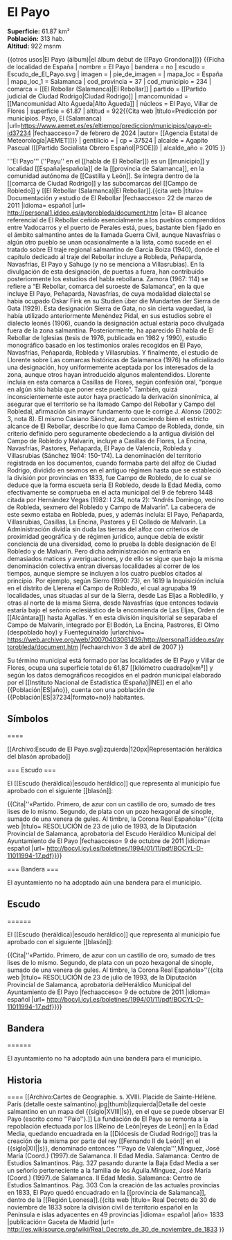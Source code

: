 # El Payo

**Superficie:** 61.87 km²  
**Población:** 313 hab.  
**Altitud:** 922 msnm  

{{otros usos|El Payo (álbum)|el álbum debut de [[Payo Grondona]]}}
{{Ficha de localidad de España
| nombre = El Payo
| bandera = no
| escudo = Escudo_de_El_Payo.svg
| imagen =
| pie_de_imagen =
| mapa_loc = España
| mapa_loc_1 = Salamanca
| cod_provincia = 37
| cod_municipio = 234
| comarca = [[El Rebollar (Salamanca)|El Rebollar]]
| partido = [[Partido judicial de Ciudad Rodrigo|Ciudad Rodrigo]]
| mancomunidad = [[Mancomunidad Alto Águeda|Alto Águeda]]
| núcleos = El Payo, Villar de Flores
| superficie = 61.87
| altitud = 922<ref>{{Cita web |título=Predicción por municipios. Payo, El (Salamanca) |url=https://www.aemet.es/es/eltiempo/prediccion/municipios/payo-el-id37234 |fechaacceso=7 de febrero de 2024 |autor= [[Agencia Estatal de Meteorología|AEMET]]}}</ref>
| gentilicio =
| cp = 37524
| alcalde = Agapito Pascual ([[Partido Socialista Obrero Español|PSOE]])
| alcalde_año = 2015
}}

'''El Payo''' (''Payu'' en el [[habla de El Rebollar]]) es un [[municipio]] y localidad [[España|española]] de la [[provincia de Salamanca]], en la comunidad autónoma de [[Castilla y León]]. Se integra dentro de la [[comarca de Ciudad Rodrigo]] y las subcomarcas del [[Campo de Robledo]] y [[El Rebollar (Salamanca)|El Rebollar]].<ref name=ref_duplicada_2>{{cita web |título= Documentación y estudio de El Rebollar |fechaacceso= 22 de marzo de 2011 |idioma= español |url= http://personal1.iddeo.es/aytorobleda/document.htm |cita= El alcance referencial de El Rebollar ceñido esencialmente a los pueblos comprendidos entre Vadocarros y el puerto de Perales está, pues, bastante bien fijado en el ámbito salmantino antes de la llamada Guerra Civil, aunque Navasfrías o algún otro pueblo se unan ocasionalmente a la lista, como sucede en el tratado sobre El traje regional salmantino de García Boiza (1940), donde el capítulo dedicado al traje del Rebollar incluye a Robleda, Peñaparda, Navasfrías, El Payo y Sahugo (y no se menciona a Villasrubias). En la divulgación de esta designación, de puertas a fuera, han contribuido posteriormente los estudios del habla rebollana. Zamora (1967: 114) se refiere a “El Rebollar, comarca del suroeste de Salamanca”, en la que incluye El Payo, Peñaparda, Navasfrías, de cuya modalidad dialectal se había ocupado Oskar Fink en su Studien über die Mundarten der Sierra de Gata (1929). Esta designación Sierra de Gata, no sin cierta vaguedad, la había utilizado anteriormente Menéndez Pidal, en sus estudios sobre el dialecto leonés (1906), cuando la designación actual estaría poco divulgada fuera de la zona salmantina. Posteriormente, ha aparecido El habla de El Rebollar de Iglesias (tesis de 1976, publicada en 1982 y 1990), estudio monográfico basado en los testimonios orales recogidos en El Payo, Navasfrías, Peñaparda, Robleda y Villasrubias. Y finalmente, el estudio de Llorente sobre Las comarcas históricas de Salamanca (1976) ha oficializado una designación, hoy uniformemente aceptada por los interesados de la zona, aunque otros hayan introducido algunos malentendidos. Llorente incluía en esta comarca a Casillas de Flores, según confesión oral, “porque en algún sitio había que poner este pueblo”. También, quizá inconscientemente este autor haya practicado la derivación sinonímica, al asegurar que el territorio se ha llamado Campo del Rebollar y Campo del Robledal, afirmación sin mayor fundamento que le corrige J. Alonso (2002: 3, nota 8). El mismo Casiano Sánchez, aun conociendo bien el estricto alcance de El Rebollar, describe lo que llama Campo de Robleda, donde, sin criterio definido pero seguramente obedeciendo a la antigua división del Campo de Robledo y Malvarín, incluye a Casillas de Flores, La Encina, Navasfrías, Pastores, Peñaparda, El Payo de Valencia, Robleda y Villasrubias (Sánchez 1904: 150-174). La denominación del territorio registrada en los documentos, cuando formaba parte del alfoz de Ciudad Rodrigo, dividido en sexmos en el antiguo régimen hasta que se estableció la división por provincias en 1833, fue Campo de Robledo, de lo cual se deduce que la forma escueta sería El Robledo, desde la Edad Media, como efectivamente se comprueba en el acta municipal del 9 de febrero 1448 citada por Hernández Vegas (1982: I 234, nota 2): “Andrés Domingo, vecino de Robleda, sexmero del Robledo y Campo de Malvarín”. La cabecera de este sexmo estaba en Robleda, pues, y además incluía: El Payo, Peñaparda, Villasrubias, Casillas, La Encina, Pastores y El Collado de Malvarín. La Administración dividía sin duda las tierras del alfoz con criterios de proximidad geográfica y de régimen jurídico, aunque debía de existir conciencia de una diversidad, como lo prueba la doble designación de El Robledo y de Malvarín. Pero dicha administración no entraría en demasiados matices y averiguaciones, y de ello se sigue que bajo la misma denominación colectiva entran diversas localidades al correr de los tiempos, aunque siempre se incluyen a los cuatro pueblos citados al principio. Por ejemplo, según Sierro (1990: 73), en 1619 la Inquisición incluía en el distrito de Llerena el Campo de Robledo, el cual agrupaba 19 localidades, unas situadas al sur de la Sierra, desde Las Eljas a Robledillo, y otras al norte de la misma Sierra, desde Navasfrías (que entonces todavía estaría bajo el señorío eclesiástico de la encomienda de Las Eljas, Orden de [[Alcántara]]) hasta Agallas. Y en esta división inquisitorial se separaba el Campo de Malvarín, integrado por El Bodón, La Encina, Pastrores, El Olmo (despoblado hoy) y Fuenteguinaldo |urlarchivo= https://web.archive.org/web/20070403061439/http://personal1.iddeo.es/aytorobleda/document.htm |fechaarchivo= 3 de abril de 2007 }}</ref>

Su término municipal está formado por las localidades de El Payo y Villar de Flores, ocupa una superficie total de 61,87&nbsp;[[kilómetro cuadrado|km²]] y según los datos demográficos recogidos en el padrón municipal elaborado por el [[Instituto Nacional de Estadística (España)|INE]] en el año {{Población|ES|año}}, cuenta con una población de {{Población|ES|37234|formato=no}} habitantes.

## Símbolos

====

[[Archivo:Escudo de El Payo.svg|izquierda|120px|Representación heráldica del blasón aprobado]]

=== Escudo ===

El [[Escudo (heráldica)|escudo heráldico]] que representa al municipio fue aprobado con el siguiente [[blasón]]:

{{Cita|''«Partido. Primero, de azur con un castillo de oro, sumado de tres lises de lo mismo. Segundo, de plata con un pozo hexagonal de sinople, sumado de una venera de gules. Al timbre, la Corona Real Española»''<ref>{{cita web |título= RESOLUCIÓN de 23 de julio de 1993, de la Diputación Provincial de Salamanca, aprobatoria del Escudo Heráldico Municipal del Ayuntamiento de El Payo |fechaacceso= 9 de octubre de 2011 |idioma= español |url= http://bocyl.jcyl.es/boletines/1994/01/11/pdf/BOCYL-D-11011994-17.pdf}}</ref>}}

=== Bandera ===

El ayuntamiento no ha adoptado aún una bandera para el municipio.

## Escudo

======

El [[Escudo (heráldica)|escudo heráldico]] que representa al municipio fue aprobado con el siguiente [[blasón]]:

{{Cita|''«Partido. Primero, de azur con un castillo de oro, sumado de tres lises de lo mismo. Segundo, de plata con un pozo hexagonal de sinople, sumado de una venera de gules. Al timbre, la Corona Real Española»''<ref>{{cita web |título= RESOLUCIÓN de 23 de julio de 1993, de la Diputación Provincial de Salamanca, aprobatoria delHeráldico Municipal del Ayuntamiento de El Payo |fechaacceso= 9 de octubre de 2011 |idioma= español |url= http://bocyl.jcyl.es/boletines/1994/01/11/pdf/BOCYL-D-11011994-17.pdf}}</ref>}}

## Bandera

======

El ayuntamiento no ha adoptado aún una bandera para el municipio.

## Historia

====
[[Archivo:Cartes de Geographie. s. XVIII. Placide de Sainte-Hélène. París (detalle oeste salmantino).jpg|thumb|izquierda|Detalle del oeste salmantino en un mapa del {{siglo|XVIII||s}}, en el que se puede observar El Payo (escrito como ''Paio'').]]
La fundación de El Payo se remonta a la repoblación efectuada por los [[Reino de León|reyes de León]] en la Edad Media, quedando encuadrada en la [[Diócesis de Ciudad Rodrigo]] tras la creación de la misma por parte del rey [[Fernando II de León]] en el {{siglo|XII||s}}, denominado entonces '''Payo de Valençia''',<ref>Mínguez, José María (Coord.) (1997).de Salamanca. II Edad Media. Salamanca: Centro de Estudios Salmantinos. Pág. 327</ref> pasando durante la Baja Edad Media a ser un señorío perteneciente a la familia de los Águila.<ref>Mínguez, José María (Coord.) (1997).de Salamanca. II Edad Media. Salamanca: Centro de Estudios Salmantinos. Pág. 303</ref> Con la creación de las actuales provincias en 1833, El Payo quedó encuadrado en la [[provincia de Salamanca]], dentro de la [[Región Leonesa]].<ref>{{cita web |título= Real Decreto de 30 de noviembre de 1833 sobre la división civil de territorio español en la Península e islas adyacentes en 49 provincias |idioma= español |año= 1833 |publicación= Gaceta de Madrid |url= http://es.wikisource.org/wiki/Real_Decreto_de_30_de_noviembre_de_1833 }}</ref>